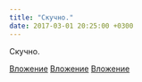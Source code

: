 ```yaml
---
title: "Скучно."
date: 2017-03-01 20:25:00 +0300
---
```


Скучно.


[Вложение](/assets/vk_photos/1/okSwBIv_1sM.jpg)
[Вложение](/assets/vk_photos/1/J7sASa8Fx1c.jpg)
[Вложение](/assets/vk_photos/1/a2s_p8xQ0Gw.jpg)
